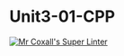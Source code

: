 # Unit3-01-CPP
[![Mr Coxall's Super Linter](https://github.com/ICS3U-Programming-TamerZ/Unit3-01-CPP/workflows/Mr%20Coxall's%20Super%20Linter/badge.svg)](https://github.com/ICS3U-Programming-TamerZ/Unit3-01-CPP/actions/)
